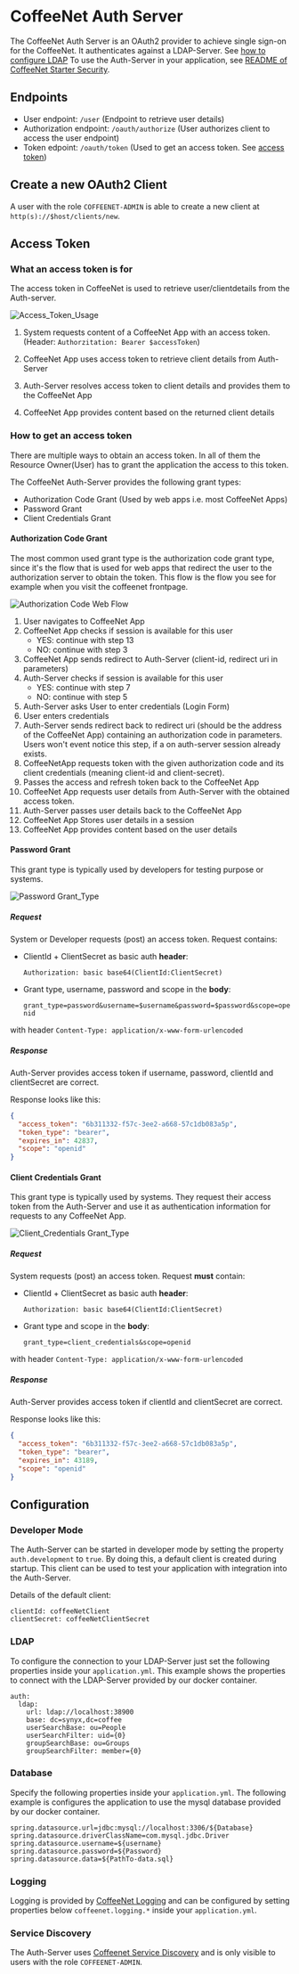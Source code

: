 # CoffeeNet Auth Server

The CoffeeNet Auth Server is an OAuth2 provider to achieve single sign-on for the CoffeeNet. 
It authenticates against a LDAP-Server. See [how to configure LDAP](#LDAP)
To use the Auth-Server in your application, see [README of CoffeeNet Starter Security](https://gitlab.synyx.de/coffeenet/coffeenet-starter/tree/master/coffeenet-starter-sso).

## Endpoints
* User endpoint: `/user` (Endpoint to retrieve user details)
* Authorization endpoint: `/oauth/authorize` (User authorizes client to access the user endpoint)
* Token edpoint: `/oauth/token` (Used to get an access token. See [access token](#access-token))

## Create a new OAuth2 Client

A user with the role `COFFEENET-ADMIN` is able to create a new client at `http(s)://$host/clients/new`.

## Access Token

### What an access token is for

The access token in CoffeeNet is used to retrieve user/clientdetails from the Auth-server.

![Access_Token_Usage](docs/access_token_usage.jpg)

1. System requests content of a CoffeeNet App with an access token.
    (Header: `Authorzitation: Bearer $accessToken`)

2. CoffeeNet App uses access token to retrieve client details from Auth-Server

3. Auth-Server resolves access token to client details and provides them to the CoffeeNet App

4. CoffeeNet App provides content based on the returned client details

### How to get an access token

There are multiple ways to obtain an access token. In all of them the
 Resource Owner(User) has to grant the application the access to this token.

The CoffeeNet Auth-Server provides the following grant types:
* Authorization Code Grant (Used by web apps i.e. most CoffeeNet Apps)
* Password Grant
* Client Credentials Grant

#### Authorization Code Grant

The most common used grant type is the authorization code grant 
type, since it's the flow that is used for web apps that redirect the 
user to the authorization server to obtain the token.
This flow is the flow you see for example when you visit the coffeenet 
frontpage.

![Authorization Code Web Flow](docs/authorization_code_web_flow.jpg)

1. User navigates to CoffeeNet App 
2. CoffeeNet App checks if session is available for this user 
    * YES: continue with step 13
    * NO: continue with step 3
3. CoffeeNet App sends redirect to Auth-Server (client-id, redirect uri 
in parameters)
4. Auth-Server checks if session is available for this user
    * YES: continue with step 7
    * NO: continue with step 5
5. Auth-Server asks User to enter credentials (Login Form)
6. User enters credentials
7. Auth-Server sends redirect back to redirect uri (should be the address
        of the CoffeeNet App) containing an authorization code in parameters. 
        Users won't event notice this step, if a on auth-server session 
        already exists.
8. CoffeeNetApp requests token with the given authorization code and its
        client credentials (meaning client-id and client-secret).
9. Passes the access and refresh token back to the CoffeeNet App
10. CoffeeNet App requests user details from Auth-Server with the obtained 
        access token.
11. Auth-Server passes user details back to the CoffeeNet App
12. CoffeeNet App Stores user details in a session
13. CoffeeNet App provides content based on the user details


#### Password Grant

This grant type is typically used by developers for testing purpose or systems.

![Password Grant_Type](docs/password_grant_type.png)

##### Request
System or Developer requests (post) an access token. Request contains:
* ClientId + ClientSecret as basic auth **header**:

    `Authorization: basic base64(ClientId:ClientSecret)`

* Grant type, username, password and scope in the **body**:

    `grant_type=password&username=$username&password=$password&scope=openid`

with header `Content-Type: application/x-www-form-urlencoded`

##### Response
Auth-Server provides access token if username, password, clientId and
clientSecret are correct.

Response looks like this:
```json
{
  "access_token": "6b311332-f57c-3ee2-a668-57c1db083a5p",
  "token_type": "bearer",
  "expires_in": 42837,
  "scope": "openid"
}
```


#### Client Credentials Grant

This grant type is typically used by systems. They request their access token
from the Auth-Server and use it as authentication information for requests to
any CoffeeNet App.

![Client_Credentials Grant_Type](docs/client_credentials_grant_type.jpg)

##### Request
System requests (post) an access token. Request **must** contain:

* ClientId + ClientSecret as basic auth **header**:

    `Authorization: basic base64(ClientId:ClientSecret)`

* Grant type and scope in the **body**:

    `grant_type=client_credentials&scope=openid`

with header `Content-Type: application/x-www-form-urlencoded`


##### Response
Auth-Server provides access token if clientId and clientSecret are correct.

Response looks like this:

```json
{
  "access_token": "6b311332-f57c-3ee2-a668-57c1db083a5p",
  "token_type": "bearer",
  "expires_in": 43189,
  "scope": "openid"
}
```

## Configuration

### Developer Mode

The Auth-Server can be started in developer mode by setting the property `auth.development` to `true`.
By doing this, a default client is created during startup. 
This client can be used to test your application with integration into the Auth-Server.

Details of the default client:

```
clientId: coffeeNetClient
clientSecret: coffeeNetClientSecret
```

### LDAP
To configure the connection to your LDAP-Server just set the following properties inside your `application.yml`.
This example shows the properties to connect with the LDAP-Server provided by our docker container.

    auth:
      ldap:
        url: ldap://localhost:38900
        base: dc=synyx,dc=coffee
        userSearchBase: ou=People
        userSearchFilter: uid={0}
        groupSearchBase: ou=Groups
        groupSearchFilter: member={0}

### Database

Specify the following properties inside your `application.yml`. 
The following example is configures the application to use the mysql database provided by our docker container.

```
spring.datasource.url=jdbc:mysql://localhost:3306/${Database}
spring.datasource.driverClassName=com.mysql.jdbc.Driver
spring.datasource.username=${username}
spring.datasource.password=${Password}
spring.datasource.data=${PathTo-data.sql}
```

### Logging

Logging is provided by [CoffeeNet Logging](https://gitlab.synyx.de/coffeenet/coffeenet-starter/tree/master/coffeenet-starter-logging) and can be configured by setting
properties below `coffeenet.logging.*` inside your `application.yml`.

### Service Discovery

The Auth-Server uses [Coffeenet Service Discovery](https://gitlab.synyx.de/coffeenet/coffeenet-starter/tree/master/coffeenet-starter-discovery) and is only visible to users with the role `COFFEENET-ADMIN`.  
